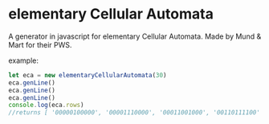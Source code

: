# elementary Cellular Automata
A generator in javascript for elementary Cellular Automata. Made by Mund & Mart for their PWS.


example:
``` javascript
let eca = new elementaryCellularAutomata(30)
eca.genLine()
eca.genLine()
eca.genLine()
console.log(eca.rows)
//returns [ '00000100000', '00001110000', '00011001000', '00110111100' ]
```

